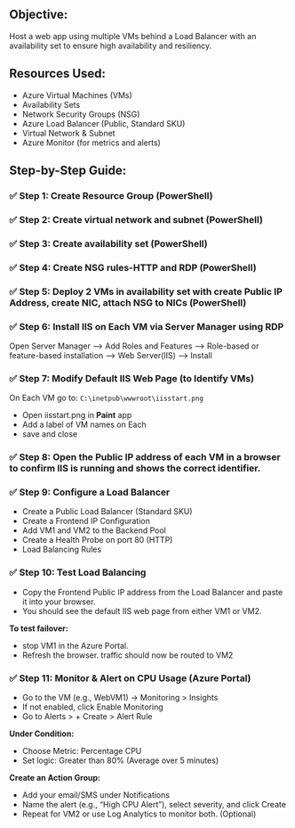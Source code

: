 ## Objective:
Host a web app using multiple VMs behind a Load Balancer with an availability set to ensure high availability and resiliency.

## Resources Used:
- Azure Virtual Machines (VMs)
- Availability Sets
- Network Security Groups (NSG)
- Azure Load Balancer (Public, Standard SKU)
- Virtual Network & Subnet
- Azure Monitor (for metrics and alerts)

## Step-by-Step Guide:
### ✅ Step 1: Create Resource Group (PowerShell)

### ✅ Step 2: Create virtual network and subnet (PowerShell)

### ✅ Step 3: Create availability set (PowerShell)

### ✅ Step 4: Create NSG rules-HTTP and RDP (PowerShell)

### ✅ Step 5: Deploy 2 VMs in availability set with create Public IP Address, create NIC, attach NSG to NICs (PowerShell)

### ✅ Step 6: Install IIS on Each VM via Server Manager using RDP
Open Server Manager --> Add Roles and Features --> Role-based or feature-based installation --> Web Server(IIS) --> Install

### ✅ Step 7: Modify Default IIS Web Page (to Identify VMs)
On Each VM go to: 
`C:\inetpub\wwwroot\iisstart.png`
- Open iisstart.png in **Paint** app 
- Add a label of VM names on Each
- save and close

### ✅ Step 8: Open the Public IP address of each VM in a browser to confirm IIS is running and shows the correct identifier.

### ✅ Step 9: Configure a Load Balancer
- Create a Public Load Balancer (Standard SKU)
- Create a Frontend IP Configuration
- Add VM1 and VM2 to the Backend Pool
- Create a Health Probe on port 80 (HTTP)
- Load Balancing Rules 

### ✅ Step 10: Test Load Balancing
- Copy the Frontend Public IP address from the Load Balancer and paste it into your browser.
- You should see the default IIS web page from either VM1 or VM2.
  
**To test failover:**

- stop VM1 in the Azure Portal.
- Refresh the browser. traffic should now be routed to VM2

### ✅ Step 11: Monitor & Alert on CPU Usage (Azure Portal)
- Go to the VM (e.g., WebVM1) → Monitoring > Insights
- If not enabled, click Enable Monitoring
- Go to Alerts > + Create > Alert Rule
  
**Under Condition:**

- Choose Metric: Percentage CPU
- Set logic: Greater than 80% (Average over 5 minutes)
  
**Create an Action Group:**

- Add your email/SMS under Notifications
- Name the alert (e.g., “High CPU Alert”), select severity, and click Create
- Repeat for VM2 or use Log Analytics to monitor both. (Optional)

